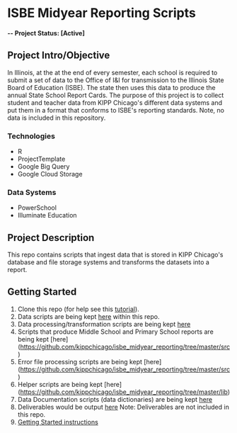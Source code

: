# ISBE Midyear Reporting Scripts

#### -- Project Status: [Active]

## Project Intro/Objective
In Illinois, at the at the end of every semester, each school is required to submit a set of data to the Office of I&I for transmission to the Illinois State Board of Education (ISBE). The state then uses this data to produce the annual State School Report Cards. The purpose of this project is to collect student and teacher data from KIPP Chicago's different data systems and put them in a format that conforms to ISBE's reporting standards. Note, no data is included in this repository. 

### Technologies
* R
* ProjectTemplate
* Google Big Query
* Google Cloud Storage

### Data Systems
* PowerSchool
* Illuminate Education

## Project Description
This repo contains scripts that ingest data that is stored in KIPP Chicago's database and file storage systems and transforms the datasets into a report. 

## Getting Started

1. Clone this repo (for help see this [tutorial](https://help.github.com/articles/cloning-a-repository/)).
2. Data scripts are being kept [here](https://github.com/kippchicago/isbe_midyear_reporting/tree/master/data) within this repo.
3. Data processing/transformation scripts are being kept [here](https://github.com/kippchicago/isbe_midyear_reporting/tree/master/munge)
4. Scripts that produce Middle School and Primary School reports are being kept [here] (https://github.com/kippchicago/isbe_midyear_reporting/tree/master/src)
5. Error file processing scripts are being kept [here] (https://github.com/kippchicago/isbe_midyear_reporting/tree/master/src)
6. Helper scripts are being kept [here] (https://github.com/kippchicago/isbe_midyear_reporting/tree/master/lib)
5. Data Documentation scripts (data dictionaries) are being kept [here](https://github.com/kippchicago/isbe_midyear_reporting/tree/master/documentation)
8. Deliverables would be output [here](https://github.com/kippchicago/isbe_midyear_reporting/tree/master/output) Note: Deliverables are not included in this repo. 
9. [Getting Started instructions]()
